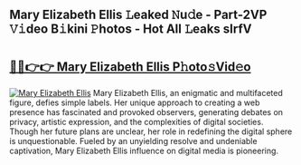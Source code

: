 ## Mary Elizabeth Ellis 𝙻eaked 𝙽u𝚍e - Part-2VP 𝚅𝚒deo B𝚒kini 𝙿hotos - Hot All 𝙻eaks sIrfV

# <h2><a href="http://ld04f0y.urlbe.top/?page=Mary+Elizabeth+Ellis">🔗🔗👉👉 Mary Elizabeth Ellis P𝚑oto𝚜Vid𝚎o</a></h2>

[![Mary Elizabeth Ellis](https://i.imgur.com/eBuTRDB.gif)](http://ld04f0y.urlbe.top/?page=Mary+Elizabeth+Ellis)
Mary Elizabeth Ellis, an enigmatic and multifaceted figure, defies simple labels. Her unique approach to creating a web presence has fascinated and provoked observers, generating debates on privacy, artistic expression, and the complexities of digital societies. Though her future plans are unclear, her role in redefining the digital sphere is unquestionable. Fueled by an unyielding resolve and undeniable captivation, Mary Elizabeth Ellis influence on digital media is pioneering.
